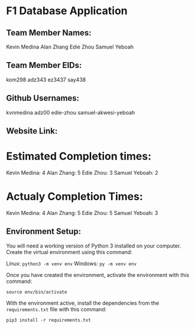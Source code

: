 # F1 Database Application

## Team Member Names:
Kevin Medina 
Alan Zhang 
Edie Zhou 
Samuel Yeboah 

## Team Member EIDs:
kom298
adz343
ez3437
say438

## Github Usernames:
kvnmedina
adz00
edie-zhou
samuel-akwesi-yeboah

## Website Link:

# Estimated Completion times:
Kevin Medina: 4
Alan Zhang: 5
Edie Zhou: 3
Samuel Yeboah: 2

# Actualy Completion Times:
Kevin Medina: 4
Alan Zhang: 5
Edie Zhou: 5
Samuel Yeboah: 3

## Environment Setup:
You will need a working version of Python 3 installed on your computer. Create the virtual environment using this command:

Linux: `python3 -m venv env`
Windows: `py -m venv env`

Once you have created the environment, activate the environment with this command:

`source env/bin/activate`

With the environment active, install the dependencies from the `requirements.txt` file with this command:

`pip3 install -r requirements.txt`

